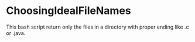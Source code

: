 # ChoosingIdealFileNames
This bash script return only the files in a directory with proper ending like .c or .java.
